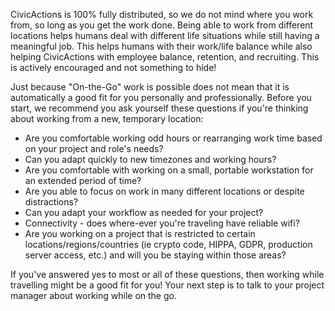 CivicActions is 100% fully distributed, so we do not mind where you work from, so long as you get the work done. Being able to work from different locations helps humans deal with different life situations while still having a meaningful job. This helps humans with their work/life balance while also helping CivicActions with employee balance, retention, and recruiting. This is actively encouraged and not something to hide!

Just because "On-the-Go" work is possible does not mean that it is automatically a good fit for you personally and professionally. Before you start, we recommend you ask yourself these questions if you're thinking about working from a new, temporary location:

*   Are you comfortable working odd hours or rearranging work time based on your project and role's needs?
*   Can you adapt quickly to new timezones and working hours?
*   Are you comfortable with working on a small, portable workstation for an extended period of time?
*   Are you able to focus on work in many different locations or despite distractions?
*   Can you adapt your workflow as needed for your project?
*   Connectivity - does where-ever you're traveling have reliable wifi?
*   Are you working on a project that is restricted to certain locations/regions/countries (ie crypto code, HIPPA, GDPR, production server access, etc.) and will you be staying within those areas? 

If you've answered yes to most or all of these questions, then working while travelling might be a good fit for you! Your next step is to talk to your project manager about working while on the go.
